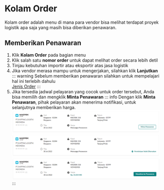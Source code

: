# Kolam Order
Kolam order adalah menu di mana para vendor bisa melihat terdapat proyek logistik apa saja yang masih bisa diberikan penawaran.

## Memberikan Penawaran
1. Klik **Kolam Order** pada bagian menu
2. Klik salah satu **nomor order** untuk dapat melihat order secara lebih detil
3. Tinjau kebutuhan importir atau eksportir atas jasa logistik
4. Jika vendor merasa mampu untuk mengerjakan, silahkan klik **Lanjutkan**
::: warning
Sebelum memberikan penawaran silahkan untuk mempelajari hal ini terlebih dahulu <br>
[Jenis Order](/overview/jenisorder#_3-order-terpadu-mandiri-hybrid)
:::
5. Jika tersedia jadwal pelayaran yang cocok untuk order tersebut, Anda bisa memilih dan mengklik **Minta Penawaran**
::: info
Dengan klik **Minta Penawaran**, pihak pelayaran akan menerima notifikasi, untuk selanjutnya memberikan harga.
![](2022-07-26-17-20-03.png)
![](2022-07-26-17-20-23.png)
![](2022-07-26-17-24-13.png)
:::